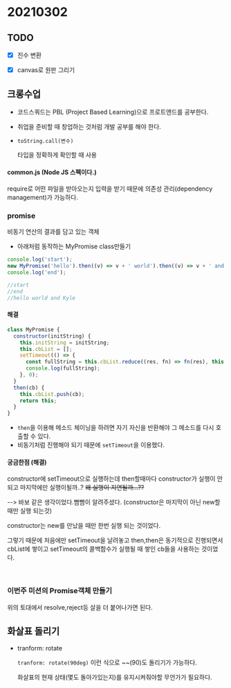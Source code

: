 # 20210302 

## TODO

- [x] 진수 변환
- [x] canvas로 원판 그리기



## 크롱수업

- 코드스쿼드는 PBL (Project Based Learning)으로 프로트앤드를 공부한다.
- 취업을 준비할 때 창업하는 것처럼 개발 공부를 해야 한다. 
- `toString.call(변수)` 

  타입을 정확하게 확인할 때 사용

#### common.js (Node JS 스펙이다.)

require로 어떤 파일을 받아오는지 입력을 받기 때문에 의존성 관리(dependency management)가 가능하다. 

### promise

비동기 연산의 결과를 담고 있는 객체

- 아래처럼 동작하는 MyPromise class만들기

```javascript
console.log('start');
new MyPromise('hello').then((v) => v + ' world').then((v) => v + ' and Kyle');
console.log('end');

//start
//end
//hello world and Kyle
```

 #### 해결

```javascript
class MyPromise {
  constructor(initString) {
    this.initString = initString;
    this.cbList = [];
    setTimeout(() => {
      const fullString = this.cbList.reduce((res, fn) => fn(res), this.initString);
      console.log(fullString);
    }, 0);
  }
  then(cb) {
    this.cbList.push(cb);
    return this;
  }
}
```

- `then`을 이용해 메소드 체이닝을 하려면 자기 자신을 반환해야 그 메소드를 다시 호출할 수 있다. 
- 비동기처럼 진행해야 되기 때문에 `setTimeout`을 이용했다. 

#### 궁금한점 (해결)

constructor에 setTimeout으로 실행하는데 then할때마다 constructor가 실행이 안되고 마지막에만 실행이될까..? ~~왜 실행이 지연될까...??~~

--> 바보 같은 생각이었다.빰빰이 알려주셨다. (constructor은 마지막이 아닌 new할 때만 실행 되는것)

constructor는 new를 만났을 때만 한번 실행 되는 것이었다. 

그렇기 때문에 처음에만 setTimeout을 날려놓고 then,then은 동기적으로 진행되면서 cbList에 쌓이고 setTimeout의 콜백함수가 실행될 때 쌓인 cb들을 사용하는 것이었다. 

​	

### 이번주 미션의 Promise객체 만들기

위의 토대에서 resolve,reject등 살을 더 붙어나가면 된다.  



## 화살표 돌리기

- tranform: rotate

  `tranform: rotate(90deg)` 이런 식으로 ~~(90)도 돌리기가 가능하다. 

  화살표의 현재 상태(몇도 돌아가있는지)를 유지시켜줘야할 무언가가 필요하다.